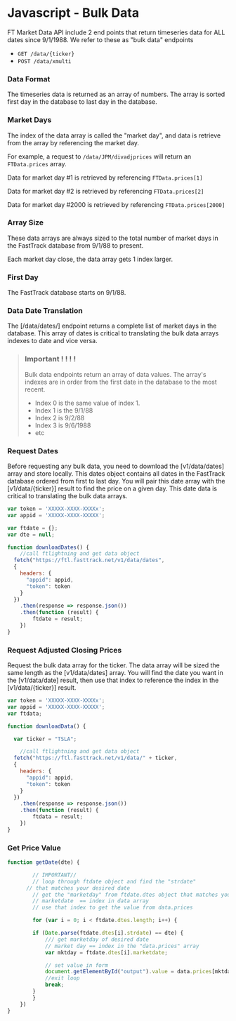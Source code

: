 # Javascript - Bulk Data

<!--
title: "My code snippet"
lineNumbers: true
-->

FT Market Data API include 2 end points that return timeseries data for ALL dates since 9/1/1988. We refer to these as "bulk data" endpoints

- `GET /data/{ticker}`
- `POST /data/xmulti`


### Data Format
The timeseries data is returned as an array of numbers. The array is sorted first day in the database to last day in the database. 

### Market Days

The index of the data array is called the "market day", and data is retrieve from the array by referencing the market day.

For example, a request to `/data/JPM/divadjprices` will return an `FTData.prices` array.

Data for market day #1 is retrieved by referencing `FTData.prices[1]`

Data for market day #2 is retrieved by referencing `FTData.prices[2]`

Data for market day #2000 is retrieved by referencing `FTData.prices[2000]`



### Array Size
These data arrays are always sized to the total number of market days in the FastTrack database from 9/1/88 to present. 

Each market day close, the data array gets 1 index larger.


### First Day
The FastTrack database starts on 9/1/88. 


### Data Date Translation
The [/data/dates/] endpoint returns a complete list of market days in the database. This array of dates is critical to translating the bulk data arrays indexes to date and vice versa.


<!-- theme: warning -->
>### Important ! ! ! !
>Bulk data endpoints return an array of data values. The array's indexes are in order from the first date in the database to the most recent. 
>- Index 0 is the same value of index 1. 
>- Index 1 is the 9/1/88
>- Index 2 is 9/2/88
>- Index 3 is 9/6/1988
>- etc


### Request Dates

Before requesting any bulk data, you need to download the [v1/data/dates] array and store locally. This dates object contains all dates in the FastTrack database ordered from first to last day. You will pair this date array with the [v1/data/{ticker}] result to find the price on a given day. This date data is critical to translating the bulk data arrays.


```javascript
var token = 'XXXXX-XXXX-XXXXx';
var appid = 'XXXXX-XXXX-XXXXX';

var ftdate = {};
var dte = null;

function downloadDates() {
    //call ftlightning and get data object
  fetch("https://ftl.fasttrack.net/v1/data/dates", 
  {
    headers: {
      "appid": appid,
      "token": token
    }
  })
	.then(response => response.json())
	.then(function (result) {
	    ftdate = result;
	})
}
```


### Request Adjusted Closing Prices

Request the bulk data array for the ticker. The data array will be sized the same length as the [v1/data/dates] array. You will find the date you want in the [v1/data/date] result, then use that index to reference the index in the [v1/data/{ticker}] result.

```javascript
var token = 'XXXXX-XXXX-XXXXx';
var appid = 'XXXXX-XXXX-XXXXX';
var ftdata;

function downloadData() {

  var ticker = "TSLA";

    //call ftlightning and get data object
  fetch("https://ftl.fasttrack.net/v1/data/" + ticker, 
  {
    headers: {
      "appid": appid,
      "token": token
    }
  })
	.then(response => response.json())
	.then(function (result) {
	    ftdata = result;
	})
}
```


### Get Price Value

```javascript
function getDate(dte) {

	    // IMPORTANT//
	    // loop through ftdate object and find the "strdate"
      // that matches your desired date
	    // get the "marketday" from ftdate.dtes object that matches your desired date
	    // marketdate  == index in data array
	    // use that index to get the value from data.prices

	    for (var i = 0; i < ftdate.dtes.length; i++) {

		if (Date.parse(ftdate.dtes[i].strdate) == dte) {
		    /// get marketday of desired date
		    // market day == index in the "data.prices" array
		    var mktday = ftdate.dtes[i].marketdate;

		    // set value in form
		    document.getElementById("output").value = data.prices[mktday]
		    //exit loop
		    break;
		}
	    }
	})
}
```

